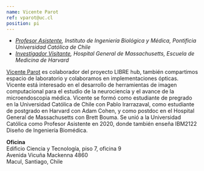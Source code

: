 ```yaml
---
name: Vicente Parot
ref: vparot@uc.cl
position: pi
---
```


- _[Profesor Asistente](https://ingenieriabiologicaymedica.uc.cl/es/personas/academicos/797-vicente-parot), Instituto de Ingeniería Biológica y Médica, Pontificia Universidad Católica de Chile_<br>
- _[Investigador Visitante](https://octresearch.org/people/bouma-group/), Hospital General de Massachusetts, Escuela de Medicina de Harvard_<br>

[Vicente Parot](http://www.mit.edu/~vparot/) es colaborador del proyecto LIBRE hub, también compartimos espacio de laboratorio y colaboramos en implementaciones ópticas.
Vicente está interesado en el desarrollo de herramientas de imagen computacional para el estudio de la neurociencia y el avance de la microendoscopia médica. Vicente se formó como estudiante de pregrado en la Universidad Católica de Chile con Pablo Irarrazaval, como estudiante de postgrado en Harvard con Adam Cohen, y como postdoc en el Hospital General de Massachusetts con Brett Bouma. Se unió a la Universidad Católica como Profesor Asistente en 2020, donde también enseña IBM2122 Diseño de Ingeniería Biomédica. 

**Oficina**<br>
Edificio Ciencia y Tecnología, piso 7, oficina 9 <br>
Avenida Vicuña Mackenna 4860 <br>
Macul, Santiago, Chile


